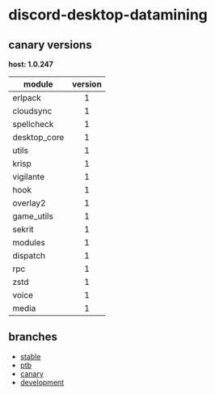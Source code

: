 # discord-desktop-datamining

## canary versions

**host: 1.0.247**

| module | version |
| ------ | :-----: |
| erlpack | 1 |
| cloudsync | 1 |
| spellcheck | 1 |
| desktop_core | 1 |
| utils | 1 |
| krisp | 1 |
| vigilante | 1 |
| hook | 1 |
| overlay2 | 1 |
| game_utils | 1 |
| sekrit | 1 |
| modules | 1 |
| dispatch | 1 |
| rpc | 1 |
| zstd | 1 |
| voice | 1 |
| media | 1 |

## branches

- [stable](https://github.com/OpenAsar/discord-desktop-datamining/tree/stable)
- [ptb](https://github.com/OpenAsar/discord-desktop-datamining/tree/ptb)
- [canary](https://github.com/OpenAsar/discord-desktop-datamining/tree/canary)
- [development](https://github.com/OpenAsar/discord-desktop-datamining/tree/development)